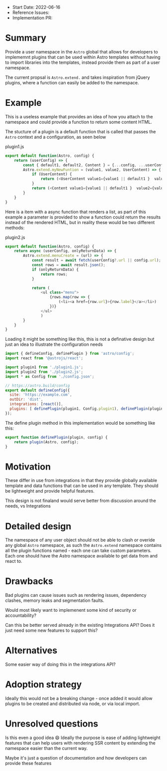 - Start Date: 2022-06-16
- Reference Issues: <!-- related issues, otherwise leave empty -->
- Implementation PR: <!-- leave empty -->

# Summary

Provide a user namespace in the `Astro` global that allows for developers to implememnt plugins that can be used within Astro templates
without having to import libraries into the templates, instead provide them as part of a user namespace.

The current propsal is `Astro.extend.` and takes inspiration from jQuery plugins, where a function can easily be added to
the namespace.

# Example

This is a useless example that provides an idea of how you attach to the namespace and could provide a function
to return some content HTML.

The stucture of a plugin is a default function that is called that passes the `Astro` context and a configuration, as seen below

plugin1.js
```mjs
export default function(Astro, config) {
    return (userConfig) => {
        const { default1, default2, Content } = {...config, ...userConfig}; 
        Astro.extend.myNewFuntion = (value1, value2, UserContent) => {
            if (UserContent) {
                return (<UserContent value1={value1 || default1 }  value2={value2 || default2 }>)
            }
            return (<Content value1={value1 || default1 }  value2={value2 || default2 }>)
        }
    }
}
```

Here is a item with a async function that renders a list, as part of this example a parameter is provided to show
a function could return the results instead of the rendered HTML, but in reality these would be two different methods:

plugin2.js
```mjs
export default function(Astro, config) {
    return async (userConfig, onlyReturnData) => {
        Astro.extend.menuCreate = (url) => {
            const result = await fetch(userConfig?.url || config.url);
            const rows = await result.json();
            if (onlyReturnData) {
                return rows;
            }

            return (
                <ul class="menu">
                    {rows.map(row => {
                        (<li><a href={row.url}>{row.label}</a></li>)
                    })}
                </ul>
                )
        }
    }
}
```

Loading it might be something like this, this is not a definative design but just an idea to illustrate the configuration needs

```mjs
import { defineConfig, definePlugin } from 'astro/config';
import react from '@astrojs/react';

import plugin1 from './plugin1.js';
import plugin2 from './plugin2.js';
import * as Config from './config.json';

// https://astro.build/config
export default defineConfig({
  site: 'https://example.com',
  outDir: 'dist',
  integrations: [react()],
  plugins: [ definePlugin(plugin1, Config.plugin1), definePlugin(plugin2, Config.plugin2)],
});
```

The define plugin method in this implementation would be something like this:
```mjs
export function definePlugin(plugin, config) {
    return plugin(Astro, config);
}
```

# Motivation

These differ in use from integrations in that they provide globally available template and data functions
that can be used in any template. They should be lightweight and provide helpful features.

This design is not finaland would serve better from discussion around the needs, vs Integrations

# Detailed design

The namespace of any user object should not be able to clash or overide any global `Astro` namespace, as such
the `Astro.extend` namespace contains all the plugin functions named - each one can take custom parameters. Each one
should have the Astro namespace available to get data from and react to.

# Drawbacks

Bad plugins can cause issues such as rendering issues, dependency clashes, memory leaks and segmentation faults.

Would most likely want to implemenent some kind of security or accountability?

Can this be better served already in the existing Integrations API? Does it just need some new features to support
this?

# Alternatives

Some easier way of doing this in the integrations API?

# Adoption strategy

Ideally this would not be a breaking change - once added it would allow plugins to be created and distributed via
node, or via local import.

# Unresolved questions

Is this even a good idea 😄 Ideally the purpose is ease of adding lightweight features that can help users
with rendering SSR content by extending the namespace easier than the current way.

Maybe it's just a question of documentation and how developers can provide these features